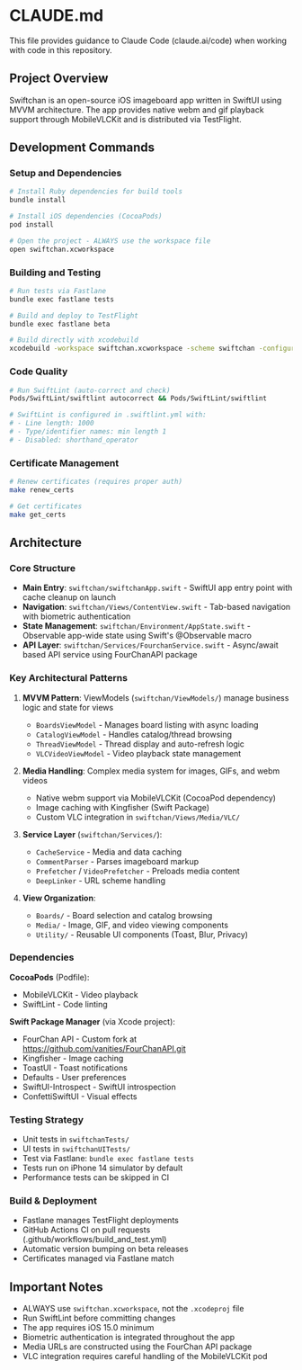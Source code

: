 # CLAUDE.md

This file provides guidance to Claude Code (claude.ai/code) when working with code in this repository.

## Project Overview

Swiftchan is an open-source iOS imageboard app written in SwiftUI using MVVM architecture. The app provides native webm and gif playback support through MobileVLCKit and is distributed via TestFlight.

## Development Commands

### Setup and Dependencies
```bash
# Install Ruby dependencies for build tools
bundle install

# Install iOS dependencies (CocoaPods)
pod install

# Open the project - ALWAYS use the workspace file
open swiftchan.xcworkspace
```

### Building and Testing
```bash
# Run tests via Fastlane
bundle exec fastlane tests

# Build and deploy to TestFlight
bundle exec fastlane beta

# Build directly with xcodebuild
xcodebuild -workspace swiftchan.xcworkspace -scheme swiftchan -configuration Debug build
```

### Code Quality
```bash
# Run SwiftLint (auto-correct and check)
Pods/SwiftLint/swiftlint autocorrect && Pods/SwiftLint/swiftlint

# SwiftLint is configured in .swiftlint.yml with:
# - Line length: 1000
# - Type/identifier names: min length 1
# - Disabled: shorthand_operator
```

### Certificate Management
```bash
# Renew certificates (requires proper auth)
make renew_certs

# Get certificates
make get_certs
```

## Architecture

### Core Structure
- **Main Entry**: `swiftchan/swiftchanApp.swift` - SwiftUI app entry point with cache cleanup on launch
- **Navigation**: `swiftchan/Views/ContentView.swift` - Tab-based navigation with biometric authentication
- **State Management**: `swiftchan/Environment/AppState.swift` - Observable app-wide state using Swift's @Observable macro
- **API Layer**: `swiftchan/Services/FourchanService.swift` - Async/await based API service using FourChanAPI package

### Key Architectural Patterns

1. **MVVM Pattern**: ViewModels (`swiftchan/ViewModels/`) manage business logic and state for views
   - `BoardsViewModel` - Manages board listing with async loading
   - `CatalogViewModel` - Handles catalog/thread browsing
   - `ThreadViewModel` - Thread display and auto-refresh logic
   - `VLCVideoViewModel` - Video playback state management

2. **Media Handling**: Complex media system for images, GIFs, and webm videos
   - Native webm support via MobileVLCKit (CocoaPod dependency)
   - Image caching with Kingfisher (Swift Package)
   - Custom VLC integration in `swiftchan/Views/Media/VLC/`

3. **Service Layer** (`swiftchan/Services/`):
   - `CacheService` - Media and data caching
   - `CommentParser` - Parses imageboard markup
   - `Prefetcher` / `VideoPrefetcher` - Preloads media content
   - `DeepLinker` - URL scheme handling

4. **View Organization**:
   - `Boards/` - Board selection and catalog browsing
   - `Media/` - Image, GIF, and video viewing components
   - `Utility/` - Reusable UI components (Toast, Blur, Privacy)

### Dependencies

**CocoaPods** (Podfile):
- MobileVLCKit - Video playback
- SwiftLint - Code linting

**Swift Package Manager** (via Xcode project):
- FourChan API - Custom fork at https://github.com/vanities/FourChanAPI.git
- Kingfisher - Image caching
- ToastUI - Toast notifications
- Defaults - User preferences
- SwiftUI-Introspect - SwiftUI introspection
- ConfettiSwiftUI - Visual effects

### Testing Strategy
- Unit tests in `swiftchanTests/`
- UI tests in `swiftchanUITests/`
- Test via Fastlane: `bundle exec fastlane tests`
- Tests run on iPhone 14 simulator by default
- Performance tests can be skipped in CI

### Build & Deployment
- Fastlane manages TestFlight deployments
- GitHub Actions CI on pull requests (.github/workflows/build_and_test.yml)
- Automatic version bumping on beta releases
- Certificates managed via Fastlane match

## Important Notes

- ALWAYS use `swiftchan.xcworkspace`, not the `.xcodeproj` file
- Run SwiftLint before committing changes
- The app requires iOS 15.0 minimum
- Biometric authentication is integrated throughout the app
- Media URLs are constructed using the FourChan API package
- VLC integration requires careful handling of the MobileVLCKit pod
